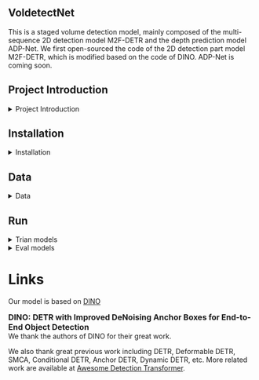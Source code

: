 ## VoldetectNet

This is a staged volume detection model, mainly composed of the multi-sequence 2D detection model M2F-DETR and the depth prediction model ADP-Net. We first open-sourced the code of the 2D detection part model M2F-DETR, which is modified based on the code of DINO.
ADP-Net is coming soon.
## Project Introduction

<details>
   <summary>Project Introduction</summary>
    M2F-DETR is in [DINO code] (https://github.com/IDEACVR/DINO) on the basis of the code changes, major changes points include the following: 
  (1) Reading multi-sequence data, the relevant modifications are in datasets. We provide a way to read data in, but it may not be suitable for your data. It can be used as a reference. The relevant code is in coco.py and Transformom.py.
  The general idea is to establish a mapping relationship to find the multi-sequence slice read in corresponding to each central slice - and multiple images. Since multiple images need to be processed, the original transform transformation is no longer configured. It is necessary to be able to process multiple images simultaneously, so the code in Transformom.py is restructured
（2）Multi-sequence feature extraction and preprocessing, related modifications are available in models/dino/dino.py
（3）The key modification of the encoder part is to introduce MSeqFusion and MscaleFusion. The relevant modifications are in models/dino/deformable_In the transformer
<summary></summary>
  Author: Majiajie
</details>



## Installation

<details>
  <summary>Installation</summary>


  We use the environment same to DINO. 
  We test our models under ```python=3.7.3,pytorch=1.9.0,cuda=11.1```. Other versions might be available as well. 
  We present the environment configuration tutorial for DINO:

      1. Clone this repo

   ```sh
   git clone https://github.com/IDEA-Research/DINO.git
   cd DINO
   ```

      2. Install Pytorch and torchvision

   Follow the instruction on https://pytorch.org/get-started/locally/.

   ```sh
   # an example:
   conda install -c pytorch pytorch torchvision
   ```

      3. Install other needed packages

   ```sh
   pip install -r requirements.txt
   ```

      4. Compiling CUDA operators

   ```sh
   cd models/dino/ops
   python setup.py build install
   # unit test (should see all checking is True)
   python test.py
   cd ../../..
   ```

</details>




## Data

<details>
  <summary>Data</summary>


Please prepare youre dataset and organize them as following:

```
COCODIR/
  ├── train2017/
  ├── val2017/
  └── annotations/
  	├── instances_train2017.json
  	└── instances_val2017.json
```

notes: The dataset you prepared is different from the one I used. You need to write the mapping rules yourself to complete the data reading
</details>




## Run

<details>
  The model can be trained through main.py
  <summary>Trian models</summary>
    <!-- ### Train model -->
    ```
    python.py main.py
    ```
</details>
<details>
  The model can be evaluated through commands
  <summary>Eval models</summary>
  <!-- ### Eval model -->
  ```sh
  bash scripts/DINO_eval.sh /path/to/your/COCODIR /path/to/your/checkpoint
  ```
</details>



# Links

Our model is based on [DINO](https://arxiv.org/abs/2203.03605)

<p>
<font size=3><b>DINO: DETR with Improved DeNoising Anchor Boxes for End-to-End Object Detection</b></font>
<br>
We thank the authors of DINO for their great work.

We also thank great previous work including DETR, Deformable DETR, SMCA, Conditional DETR, Anchor DETR, Dynamic DETR, etc. More related work are available at [Awesome Detection Transformer](https://github.com/IDEACVR/awesome-detection-transformer).

